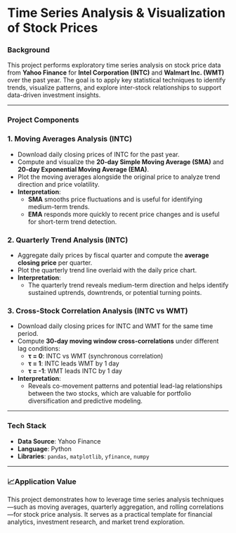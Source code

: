 # Time Series Analysis & Visualization of Stock Prices

### Background

This project performs exploratory time series analysis on stock price data from **Yahoo Finance** for **Intel Corporation (INTC)** and **Walmart Inc. (WMT)** over the past year. The goal is to apply key statistical techniques to identify trends, visualize patterns, and explore inter-stock relationships to support data-driven investment insights.

---

### Project Components

### 1. **Moving Averages Analysis (INTC)**

- Download daily closing prices of INTC for the past year.
- Compute and visualize the **20-day Simple Moving Average (SMA)** and **20-day Exponential Moving Average (EMA)**.
- Plot the moving averages alongside the original price to analyze trend direction and price volatility.
- **Interpretation**:
    - **SMA** smooths price fluctuations and is useful for identifying medium-term trends.
    - **EMA** responds more quickly to recent price changes and is useful for short-term trend detection.

### 2. **Quarterly Trend Analysis (INTC)**

- Aggregate daily prices by fiscal quarter and compute the **average closing price** per quarter.
- Plot the quarterly trend line overlaid with the daily price chart.
- **Interpretation**:
    - The quarterly trend reveals medium-term direction and helps identify sustained uptrends, downtrends, or potential turning points.

### 3. **Cross-Stock Correlation Analysis (INTC vs WMT)**

- Download daily closing prices for INTC and WMT for the same time period.
- Compute **30-day moving window cross-correlations** under different lag conditions:
    - **τ = 0**: INTC vs WMT (synchronous correlation)
    - **τ = 1**: INTC leads WMT by 1 day
    - **τ = -1**: WMT leads INTC by 1 day
- **Interpretation**:
    - Reveals co-movement patterns and potential lead-lag relationships between the two stocks, which are valuable for portfolio diversification and predictive modeling.

---

### Tech Stack

- **Data Source**: Yahoo Finance
- **Language**: Python
- **Libraries**: `pandas`, `matplotlib`, `yfinance`, `numpy`

---

### 📈Application Value

This project demonstrates how to leverage time series analysis techniques—such as moving averages, quarterly aggregation, and rolling correlations—for stock price analysis. It serves as a practical template for financial analytics, investment research, and market trend exploration.
